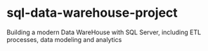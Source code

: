 # sql-data-warehouse-project
Building a modern Data WareHouse with SQL Server, including ETL processes, data modeling and analytics
